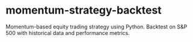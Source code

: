 # momentum-strategy-backtest
Momentum-based equity trading strategy using Python. Backtest on S&amp;P 500 with historical data and performance metrics.
